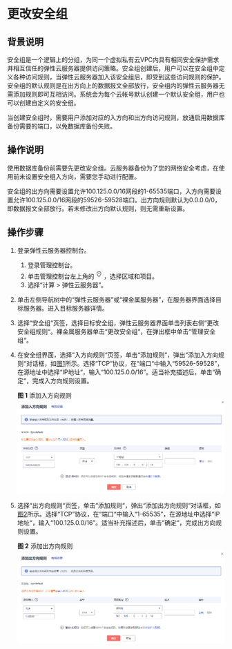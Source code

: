 # 更改安全组<a name="cbr_03_0020"></a>

## 背景说明<a name="section25805516334"></a>

安全组是一个逻辑上的分组，为同一个虚拟私有云VPC内具有相同安全保护需求并相互信任的弹性云服务器提供访问策略。安全组创建后，用户可以在安全组中定义各种访问规则，当弹性云服务器加入该安全组后，即受到这些访问规则的保护。安全组的默认规则是在出方向上的数据报文全部放行，安全组内的弹性云服务器无需添加规则即可互相访问。系统会为每个云帐号默认创建一个默认安全组，用户也可以创建自定义的安全组。

当创建安全组时，需要用户添加对应的入方向和出方向访问规则，放通启用数据库备份需要的端口，以免数据库备份失败。

## 操作说明<a name="section18753173943115"></a>

使用数据库备份前需要先更改安全组。云服务器备份为了您的网络安全考虑，在使用前未设置安全组入方向，需要您手动进行配置。

安全组的出方向需要设置允许100.125.0.0/16网段的1-65535端口，入方向需要设置允许100.125.0.0/16网段的59526-59528端口。出方向规则默认为0.0.0.0/0，即数据报文全部放行。若未修改出方向默认规则，则无需重新设置。

## 操作步骤<a name="section18595455172710"></a>

1.  登录弹性云服务器控制台。
    1.  登录管理控制台。
    2.  单击管理控制台左上角的![](figures/icon-region.png)，选择区域和项目。
    3.  选择“计算 \> 弹性云服务器”。

2.  单击左侧导航树中的“弹性云服务器”或“裸金属服务器”，在服务器界面选择目标服务器。进入目标服务器详情。
3.  选择“安全组“页签，选择目标安全组，弹性云服务器界面单击列表右侧“更改安全组规则“。裸金属服务器单击“更改安全组“，在弹出框中单击“管理安全组“。
4.  在安全组界面，选择“入方向规则“页签，单击“添加规则“，弹出“添加入方向规则“对话框，如[图1](#fig325675335215)所示。选择“TCP”协议，在“端口“中输入“59526-59528”，在源地址中选择“IP地址“，输入“100.125.0.0/16”。适当补充描述后，单击“确定“，完成入方向规则设置。

    **图 1**  添加入方向规则<a name="fig325675335215"></a>  
    ![](figures/添加入方向规则.png "添加入方向规则")

5.  选择“出方向规则“页签，单击“添加规则“，弹出“添加出方向规则“对话框，如[图2](#fig12673419116)所示。选择“TCP”协议，在“端口“中输入“1-65535”，在源地址中选择“IP地址“，输入“100.125.0.0/16”。适当补充描述后，单击“确定“，完成出方向规则设置。

    **图 2**  添加出方向规则<a name="fig12673419116"></a>  
    ![](figures/添加出方向规则.png "添加出方向规则")


